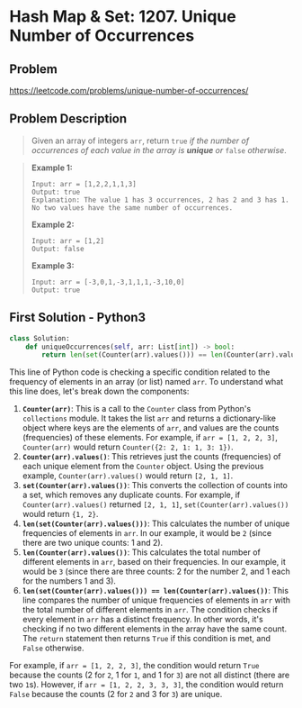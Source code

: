 # Hash Map & Set: 1207. Unique Number of Occurrences

## Problem ##

https://leetcode.com/problems/unique-number-of-occurrences/

## Problem Description ##

> Given an array of integers `arr`, return `true` *if the number of occurrences of each value in the array is **unique** or* `false` *otherwise*.

> **Example 1:**
>
> ```
> Input: arr = [1,2,2,1,1,3]
> Output: true
> Explanation: The value 1 has 3 occurrences, 2 has 2 and 3 has 1. No two values have the same number of occurrences.
> ```
>
> **Example 2:**
>
> ```
> Input: arr = [1,2]
> Output: false
> ```
>
> **Example 3:**
>
> ```
> Input: arr = [-3,0,1,-3,1,1,1,-3,10,0]
> Output: true
> ```

## First Solution - Python3 ##

``` python
class Solution:
    def uniqueOccurrences(self, arr: List[int]) -> bool:
        return len(set(Counter(arr).values())) == len(Counter(arr).values())
```

This line of Python code is checking a specific condition related to the frequency of elements in an array (or list) named `arr`. To understand what this line does, let's break down the components:

1. **`Counter(arr)`**: This is a call to the `Counter` class from Python's `collections` module. It takes the list `arr` and returns a dictionary-like object where keys are the elements of `arr`, and values are the counts (frequencies) of these elements. For example, if `arr = [1, 2, 2, 3]`, `Counter(arr)` would return `Counter({2: 2, 1: 1, 3: 1})`.
2. **`Counter(arr).values()`**: This retrieves just the counts (frequencies) of each unique element from the `Counter` object. Using the previous example, `Counter(arr).values()` would return `[2, 1, 1]`.
3. **`set(Counter(arr).values())`**: This converts the collection of counts into a set, which removes any duplicate counts. For example, if `Counter(arr).values()` returned `[2, 1, 1]`, `set(Counter(arr).values())` would return `{1, 2}`.
4. **`len(set(Counter(arr).values()))`**: This calculates the number of unique frequencies of elements in `arr`. In our example, it would be `2` (since there are two unique counts: 1 and 2).
5. **`len(Counter(arr).values())`**: This calculates the total number of different elements in `arr`, based on their frequencies. In our example, it would be `3` (since there are three counts: 2 for the number 2, and 1 each for the numbers 1 and 3).
6. **`len(set(Counter(arr).values())) == len(Counter(arr).values())`**: This line compares the number of unique frequencies of elements in `arr` with the total number of different elements in `arr`. The condition checks if every element in `arr` has a distinct frequency. In other words, it's checking if no two different elements in the array have the same count. The `return` statement then returns `True` if this condition is met, and `False` otherwise.

For example, if `arr = [1, 2, 2, 3]`, the condition would return `True` because the counts (2 for `2`, 1 for `1`, and 1 for `3`) are not all distinct (there are two `1`s). However, if `arr = [1, 2, 2, 3, 3, 3]`, the condition would return `False` because the counts (2 for `2` and 3 for `3`) are unique.